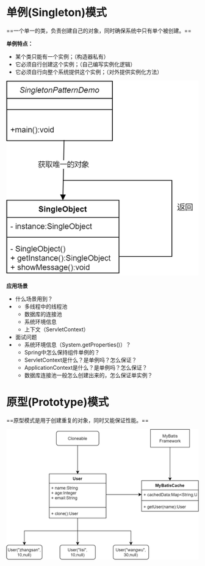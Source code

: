 # 单例(Singleton)模式

==一个单一的类，负责创建自己的对象，同时确保系统中只有单个被创建。== 

**单例特点：** 

- 某个类只能有一个实例；（构造器私有）
- 它必须自行创建这个实例；（自己编写实例化逻辑）
- 它必须自行向整个系统提供这个实例；（对外提供实例化方法）

![单例模式](../img/单例模式.png)

**应用场景**

- 什么场景用到？
- - 多线程中的线程池
  - 数据库的连接池
  - 系统环境信息
  - 上下文（ServletContext）
- 面试问题
- - 系统环境信息（System.getProperties()）？
  - Spring中怎么保持组件单例的？
  - ServletContext是什么？是单例吗？怎么保证？
  - ApplicationContext是什么？是单例吗？怎么保证？
  - 数据库连接池一般怎么创建出来的，怎么保证单实例？



# 原型(Prototype)模式

==原型模式是用于创建重复的对象，同时又能保证性能。== 

![原型模式](../img/原型模式.png)